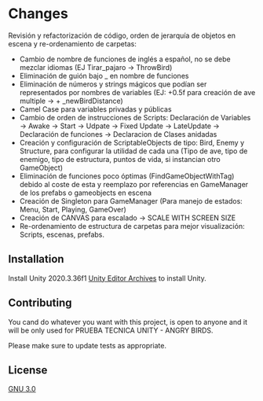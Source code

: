 # Changes

Revisión y refactorización de código, orden de jerarquía de objetos en escena y re-ordenamiento de carpetas:
- Cambio de nombre de funciones de inglés a español, no se debe mezclar idiomas (EJ Tirar_pajaro -> ThrowBird)
- Eliminación de guión bajo _ en nombre de funciones
- Eliminación de números y strings mágicos que podían ser representados por nombres de variables (EJ: +0.5f para creación de ave multiple -> + _newBirdDistance)
- Camel Case para variables privadas y públicas
- Cambio de orden de instrucciones de Scripts: Declaración de Variables -> Awake -> Start -> Udpate -> Fixed Update -> LateUpdate -> Declaración de funciones -> Declaracion de Clases anidadas
- Creación y configuración de ScriptableObjects de tipo: Bird, Enemy y Structure, para configurar la utilidad de cada una (Tipo de ave, tipo de enemigo, tipo de estructura, puntos de vida, si instancian otro GameObject)
- Eliminación de funciones poco óptimas (FindGameObjectWithTag) debido al coste de esta y reemplazo por referencias en GameManager de los prefabs o gameobjects en escena
- Creación de Singleton para GameManager (Para manejo de estados: Menu, Start, Playing, GameOver)
- Creación de CANVAS para escalado -> SCALE WITH SCREEN SIZE
- Re-ordenamiento de estructura de carpetas para mejor visualización: Scripts, escenas, prefabs.

## Installation

Install Unity 2020.3.36f1 [Unity Editor Archives](https://unity.com/releases/editor/archive) to install Unity.


## Contributing

You cand do whatever you want with this project, is open to anyone and it will be only used for PRUEBA TECNICA UNITY - ANGRY BIRDS.

Please make sure to update tests as appropriate.

## License

[GNU 3.0](https://choosealicense.com/licenses/gpl-3.0/)